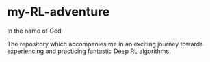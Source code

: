 # my-RL-adventure

In the name of God


The repository which accompanies me in an exciting journey towards experiencing and practicing fantastic Deep RL algorithms.
